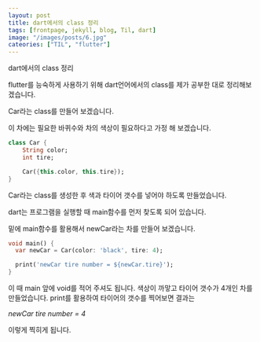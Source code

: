 ```yaml
---
layout: post
title: dart에서의 class 정리
tags: [frontpage, jekyll, blog, Til, dart]
image: "/images/posts/6.jpg"
cateories: ["TIL", "flutter"]
---
```


dart에서의 class 정리

flutter를 능숙하게 사용하기 위해 dart언어에서의 class를 제가 공부한 대로 정리해보겠습니다.

Car라는 class를 만들어 보겠습니다.

이 차에는 필요한 바퀴수와 차의 색상이 필요하다고 가정 해 보겠습니다.

```dart
class Car {
    String color;
    int tire;

    Car({this.color, this.tire});
}
```

Car라는 class를 생성한 후 색과 타이어 갯수를 넣어야 하도록 만들었습니다.

dart는 프로그램을 실행할 때 main함수를 먼저 찾도록 되어 있습니다.

밑에 main함수를 활용해서 newCar라는 차를 만들어 보겠습니다.

```dart
void main() {
  var newCar = Car(color: 'black', tire: 4);

  print('newCar tire number = ${newCar.tire}');
}
```

이 때 main 앞에 void를 적어 주셔도 됩니다. 색상이 까맣고 타이어 갯수가 4개인 차를 만들었습니다.
print를 활용하여 타이어의 갯수를 찍어보면 결과는

<em>newCar tire number = 4</em>

이렇게 찍히게 됩니다.
